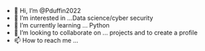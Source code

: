 - 👋 Hi, I’m @Pduffin2022
- 👀 I’m interested in ...Data science/cyber security 
- 🌱 I’m currently learning ... Python 
- 💞️ I’m looking to collaborate on ... projects and to create a profile 
- 📫 How to reach me ...

<!---
Pduffin2022/Pduffin2022 is a ✨ special ✨ repository because its `README.md` (this file) appears on your GitHub profile.
You can click the Preview link to take a look at your changes.
--->
